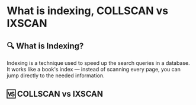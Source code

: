 # What is indexing, COLLSCAN vs IXSCAN

## 🔍 What is Indexing?

Indexing is a technique used to speed up the search queries in a database. It
works like a book's index — instead of scanning every page, you can jump
directly to the needed information.

## 🆚 COLLSCAN vs IXSCAN
